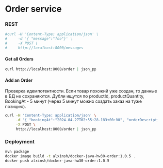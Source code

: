 # Order service

### REST
```bash
#curl -H 'Content-Type: application/json' \
#     -d '{ "message":"foo"}' \
#     -X POST \
#     http://localhost:8000/messages
```

#### Get all Orders
```bash
curl http://localhost:8000/order | json_pp
```

#### Add an Order
Проверка идемпотентности. Если товар похожий уже создан, то данные в БД не сохраняются.
Дубли ищутся по productId, productQuantity, BookingAt - 5 минут (через 5 минут можно создать заказ на туже позицию).
```bash
curl -H 'Content-Type: application/json' \
     -d '{ "bookingAt":"2024-04-27T02:55:28.183+00:00", "orderDescription":"Order description", "productId":"123", "productPrice":"5.1", "productQuantity":"2.0", "deliveryAddress":"г.Москва, ул. Тверская, д.1"}' \
     -X POST \
     http://localhost:8000/order | json_pp
```

### Deployment
```bash
mvn package
docker image build -t alxinsh/docker-java-hw30-order:1.0.5 .
docker push alxinsh/docker-java-hw30-order:1.0.5
```